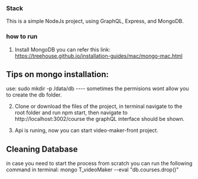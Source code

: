 ### Stack

This is a simple NodeJs project, using GraphQL, Express, and MongoDB.

### how to run

1. Install MongoDB you can refer this link: https://treehouse.github.io/installation-guides/mac/mongo-mac.html

## Tips on mongo installation:

use: sudo mkdir -p /data/db ---- sometimes the permisions wont allow you to create the db folder.

2. Clone or download the files of the project,
   in terminal navigate to the root folder and run npm start, then navigate to http://localhost:3002/course the graphQL interface should be shown.

3. Api is runing, now you can start video-maker-front project.

## Cleaning Database

in case you need to start the process from scratch you can run the following command in terminal:
mongo T_videoMaker --eval "db.courses.drop()"
